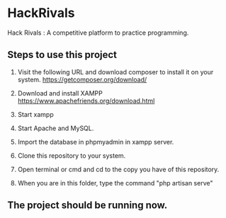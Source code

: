 # HackRivals
Hack Rivals :  A competitive platform to practice programming.

## Steps to use this project
1. Visit the following URL and download composer to install it on your system.
https://getcomposer.org/download/

2. Download and install XAMPP
https://www.apachefriends.org/download.html

3. Start xampp

4. Start Apache and MySQL.

5. Import the database in phpmyadmin in xampp server.

6. Clone this repository to your system.

7. Open terminal or cmd and cd to the copy you have of this repository.

8. When you are in this folder, type the command "php artisan serve" 

## The project should be running now.
